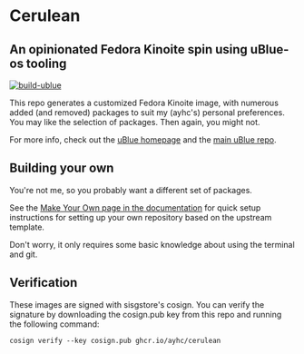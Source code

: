 # Cerulean
## An opinionated Fedora Kinoite spin using uBlue-os tooling

[![build-ublue](https://github.com/ayhc/cerulean/actions/workflows/build.yml/badge.svg)](https://github.com/ayhc/cerulean/actions/workflows/build.yml)

This repo generates a customized Fedora Kinoite image, with numerous added (and removed) packages to suit my (ayhc's) personal preferences. You may like the selection of packages. Then again, you might not.

For more info, check out the [uBlue homepage](https://ublue.it/) and the [main uBlue repo](https://github.com/ublue-os/main/).

## Building your own

You're not me, so you probably want a different set of packages.

See the [Make Your Own page in the documentation](https://ublue.it/making-your-own/) for quick setup instructions for setting up your own repository based on the upstream template.

Don't worry, it only requires some basic knowledge about using the terminal and git.

## Verification

These images are signed with sisgstore's cosign. You can verify the signature by downloading the cosign.pub key from this repo and running the following command:

    cosign verify --key cosign.pub ghcr.io/ayhc/cerulean


